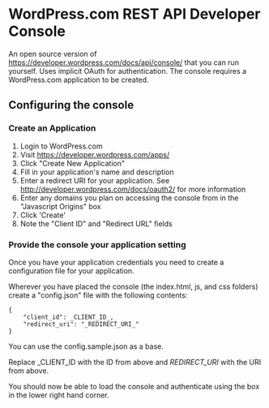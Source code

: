 
WordPress.com REST API Developer Console
================

An open source version of https://developer.wordpress.com/docs/api/console/ that you can run yourself. Uses implicit OAuth for authentication.
The console requires a WordPress.com application to be created.

## Configuring the console

### Create an Application

1. Login to WordPress.com
2. Visit https://developer.wordpress.com/apps/
3. Click "Create New Application"
4. Fill in your application's name and description
5. Enter a redirect URI for your application. See http://developer.wordpress.com/docs/oauth2/ for more information
6. Enter any domains you plan on accessing the console from in the "Javascript Origins" box
7. Click 'Create'
8. Note the "Client ID" and "Redirect URL" fields

### Provide the console your application setting

Once you have your application credentials you need to create a configuration file for your application.

Wherever you have placed the console (the index.html, js, and css folders) create a "config.json" file with the following contents:

    {
        "client_id": _CLIENT_ID_,
	    "redirect_uri": "_REDIRECT_URI_"
    }
    
You can use the config.sample.json as a base.

Replace _CLIENT_ID with the ID from above and _REDIRECT_URI_ with the URI from above.

You should now be able to load the console and authenticate using the box in the lower right hand corner.
